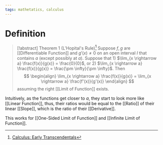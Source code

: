```yaml
---
tags: mathetatics, calculus
---
```


# Definition

> [!abstract] Theorem 1 (L'Hopital's Rule)[^1]
> Suppose $f, g$ are [[Differentiable Function]] and $g'(x) \neq 0$ on an open interval $I$ that contains $a$ (except possibly at $a$). Suppose that 1) $\lim_{x \rightarrow a} \frac{f(x)}{g(x)} = \frac{0}{0}$, or 2) $\lim_{x \rightarrow a} \frac{f(x)}{g(x)} = \frac{\pm \infty}{\pm \infty}$. Then
> $$
> \begin{align}
> \lim_{x \rightarrow a} \frac{f(x)}{g(x)} = \lim_{x \rightarrow a} \frac{f'(x)}{g'(x)}
> \end{align}
> $$
> assuming the right [[Limit of Function]] exists.

Intuitively, as the functions get closer to $a$, they start to look more like [[Linear Function]], thus, their ratios would be equal to the [[Ratio]] of their linear [[Slope]], which is the ratio of their [[Derivative]].

This works for [[One-Sided Limit of Function]] and [[Infinite Limit of Function]].

[^1]: [Calculus: Early Transcendentals](zotero://open-pdf/library/items/EEFDQ9Y5?page=337)